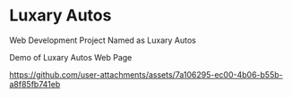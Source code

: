 # Luxary Autos
 Web Development Project Named as Luxary Autos

Demo of Luxary Autos Web Page

https://github.com/user-attachments/assets/7a106295-ec00-4b06-b55b-a8f85fb741eb

